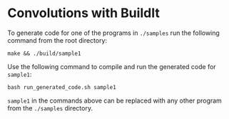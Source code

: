 # Convolutions with BuildIt

To generate code for one of the programs in `./samples` run the following command from the root directory:

```
make && ./build/sample1
```

Use the following command to compile and run the generated code for `sample1`:

```
bash run_generated_code.sh sample1
```

`sample1` in the commands above can be replaced with any other program from the `./samples` directory.